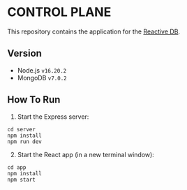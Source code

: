 # CONTROL PLANE

This repository contains the application for the [Reactive DB](https://drive.google.com/file/d/1SVo1QmSaxDv5A7P6lwHGeXMlggJVaNMh/view?usp=sharing).

## Version
- Node.js `v16.20.2`
- MongoDB `v7.0.2`

## How To Run

1. Start the Express server:
```
cd server
npm install
npm run dev
```

2. Start the React app (in a new terminal window):
```
cd app
npm install
npm start
```
